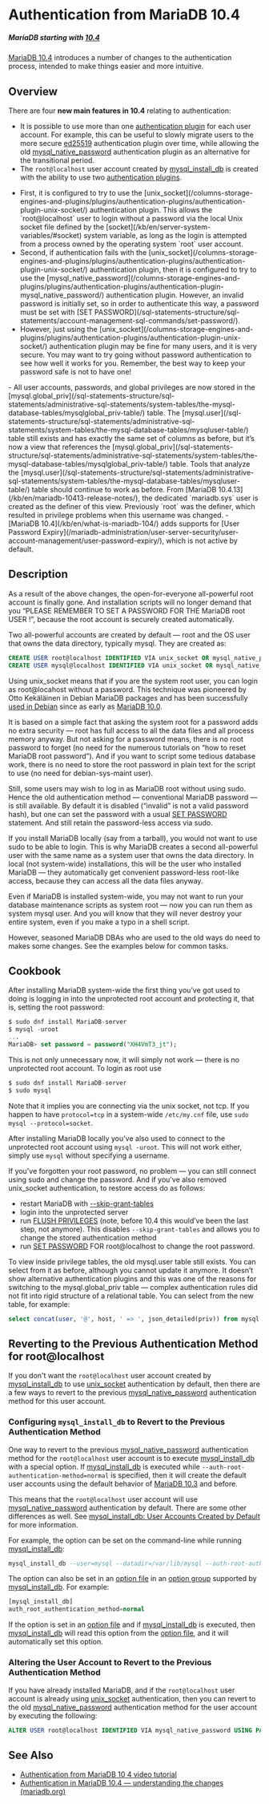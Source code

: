 # Authentication from MariaDB 10.4

##### MariaDB starting with [10.4](/kb/en/what-is-mariadb-104/)

[MariaDB 10.4](/kb/en/what-is-mariadb-104/) introduces a number of changes to the authentication process, intended to make things easier and more intuitive.

## Overview

There are four <strong>new main features in 10.4</strong> relating to authentication:

- It is possible to use more than one [authentication plugin](/columns-storage-engines-and-plugins/plugins/authentication-plugins/) for each user account. For example, this can be useful to slowly migrate users to the more secure [ed25519](/columns-storage-engines-and-plugins/plugins/authentication-plugins/authentication-plugin-ed25519/) authentication plugin over time, while allowing the old [mysql_native_password](/columns-storage-engines-and-plugins/plugins/authentication-plugins/authentication-plugin-mysql_native_password/) authentication plugin as an alternative for the transitional period.
- The `root@localhost` user account created by [mysql_install_db](/clients-utilities/mysql_install_db/) is created with the ability to use two [authentication plugins](/columns-storage-engines-and-plugins/plugins/authentication-plugins/).
<ul start="1"><li>First, it is configured to try to use the [unix_socket](/columns-storage-engines-and-plugins/plugins/authentication-plugins/authentication-plugin-unix-socket/) authentication plugin. This allows the `root@localhost` user to login without a password via the local Unix socket file defined by the [socket](/kb/en/server-system-variables/#socket) system variable, as long as the login is attempted from a process owned by the operating system `root` user account.
</li><li>Second, if authentication fails with the [unix_socket](/columns-storage-engines-and-plugins/plugins/authentication-plugins/authentication-plugin-unix-socket/) authentication plugin, then it is configured to try to use the [mysql_native_password](/columns-storage-engines-and-plugins/plugins/authentication-plugins/authentication-plugin-mysql_native_password/) authentication plugin. However, an invalid password is initially set, so in order to authenticate this way, a password must be set with [SET PASSWORD](/sql-statements-structure/sql-statements/account-management-sql-commands/set-password/).
</li><li>However, just using the [unix_socket](/columns-storage-engines-and-plugins/plugins/authentication-plugins/authentication-plugin-unix-socket/) authentication plugin may be fine for many users, and it is very secure. You may want to try going without password authentication to see how well it works for you. Remember, the best way to keep your password safe is not to have one!
</li></ul>
- All user accounts, passwords, and global privileges are now stored in the [mysql.global_priv](/sql-statements-structure/sql-statements/administrative-sql-statements/system-tables/the-mysql-database-tables/mysqlglobal_priv-table/) table. The [mysql.user](/sql-statements-structure/sql-statements/administrative-sql-statements/system-tables/the-mysql-database-tables/mysqluser-table/) table still exists and has exactly the same set of columns as before, but it’s now a view that references the [mysql.global_priv](/sql-statements-structure/sql-statements/administrative-sql-statements/system-tables/the-mysql-database-tables/mysqlglobal_priv-table/) table. Tools that analyze the [mysql.user](/sql-statements-structure/sql-statements/administrative-sql-statements/system-tables/the-mysql-database-tables/mysqluser-table/) table should continue to work as before. From [MariaDB 10.4.13](/kb/en/mariadb-10413-release-notes/), the dedicated `mariadb.sys` user is created as the definer of this view. Previously `root` was the definer, which resulted in privilege problems when this username was changed.
- [MariaDB 10.4](/kb/en/what-is-mariadb-104/) adds supports for [User Password Expiry](/mariadb-administration/user-server-security/user-account-management/user-password-expiry/), which is not active by default.

## Description

As a result of the above changes, the open-for-everyone all-powerful root account is finally gone. And installation scripts will no longer demand that you “PLEASE REMEMBER TO SET A PASSWORD FOR THE MariaDB root USER !”, because the root account is securely created automatically.

Two all-powerful accounts are created by default — root and the OS user that owns the data directory, typically mysql. They are created as:

```sql
CREATE USER root@localhost IDENTIFIED VIA unix_socket OR mysql_native_password USING 'invalid'
CREATE USER mysql@localhost IDENTIFIED VIA unix_socket OR mysql_native_password USING 'invalid'
```

Using unix_socket means that if you are the system root user, you can login as root@locahost without a password. This technique was pioneered by Otto Kekäläinen in Debian MariaDB packages and has been successfully [used in Debian](/mariadb-administration/getting-installing-and-upgrading-mariadb/troubleshooting-installation-issues/installation-issues-on-debian-and-ubuntu/differences-in-mariadb-in-debian-and-ubuntu/) since as early as [MariaDB 10.0](/kb/en/what-is-mariadb-100/).

It is based on a simple fact that asking the system root for a password adds no extra security — root has full access to all the data files and all process memory anyway. But not asking for a password means, there is no root password to forget (no need for the numerous tutorials on “how to reset MariaDB root password”). And if you want to script some tedious database work, there is no need to store the root password in plain text for the script to use (no need for debian-sys-maint user).

Still, some users may wish to log in as MariaDB root without using sudo. Hence the old authentication method — conventional MariaDB password — is still available. By default it is disabled (“invalid” is not a valid password hash), but one can set the password with a usual [SET PASSWORD](/sql-statements-structure/sql-statements/account-management-sql-commands/set-password/) statement. And still retain the password-less access via sudo.

If you install MariaDB locally (say from a tarball), you would not want to use sudo to be able to login. This is why MariaDB creates a second all-powerful user with the same name as a system user that owns the data directory. In local (not system-wide) installations, this will be the user who installed MariaDB — they automatically get convenient password-less root-like access, because they can access all the data files anyway.

Even if MariaDB is installed system-wide, you may not want to run your database maintenance scripts as system root — now you can run them as system mysql user. And you will know that they will never destroy your entire system, even if you make a typo in a shell script.

However, seasoned MariaDB DBAs who are used to the old ways do need to makes some changes. See the examples below for common tasks.

## Cookbook

After installing MariaDB system-wide the first thing you’ve got used to doing is logging in into the unprotected root account and protecting it, that is, setting the root password:

```sql
$ sudo dnf install MariaDB-server
$ mysql -uroot
...
MariaDB> set password = password("XH4VmT3_jt");
```

This is not only unnecessary now, it will simply not work — there is no unprotected root account. To login as root use

```sql
$ sudo dnf install MariaDB-server
$ sudo mysql
```

Note that it implies you are connecting via the unix socket, not tcp. If you happen to have `protocol=tcp` in a system-wide `/etc/my.cnf` file, use `sudo mysql --protocol=socket`.

After installing MariaDB locally you’ve also used to connect to the unprotected root account using `mysql -uroot`. This will not work either, simply use `mysql` without specifying a username.

If you've forgotten your root password, no problem — you can still connect using sudo and change the password. And if you've also removed unix_socket authentication, to restore access do as follows:

- restart MariaDB with [--skip-grant-tables](/kb/en/mysqld-options/#-skip-grant-tables)
- login into the unprotected server
- run [FLUSH PRIVILEGES](/sql-statements-structure/sql-statements/administrative-sql-statements/flush-commands/flush/) (note, before 10.4 this would’ve been the last step, not anymore). This disables `--skip-grant-tables` and allows you to change the stored authentication method
- run [SET PASSWORD](/sql-statements-structure/sql-statements/account-management-sql-commands/set-password/) FOR root@localhost to change the root password.

To view inside privilege tables, the old mysql.user table still exists. You can select from it as before, although you cannot update it anymore. It doesn’t show alternative authentication plugins and this was one of the reasons for switching to the mysql.global_priv table — complex authentication rules did not fit into rigid structure of a relational table. You can select from the new table, for example:

```sql
select concat(user, '@', host, ' => ', json_detailed(priv)) from mysql.global_priv;
```

## Reverting to the Previous Authentication Method for root@localhost

If you don't want the `root@localhost` user account created by [mysql_install_db](/clients-utilities/mysql_install_db/) to use [unix_socket](/columns-storage-engines-and-plugins/plugins/authentication-plugins/authentication-plugin-unix-socket/) authentication by default, then there are a few ways to revert to the previous [mysql_native_password](/columns-storage-engines-and-plugins/plugins/authentication-plugins/authentication-plugin-mysql_native_password/) authentication method for this user account.

### Configuring `mysql_install_db` to Revert to the Previous Authentication Method

One way to revert to the previous [mysql_native_password](/columns-storage-engines-and-plugins/plugins/authentication-plugins/authentication-plugin-mysql_native_password/) authentication method for the `root@localhost` user account is to execute [mysql_install_db](/clients-utilities/mysql_install_db/) with a special option. If [mysql_install_db](/clients-utilities/mysql_install_db/) is executed while `--auth-root-authentication-method=normal` is specified, then it will create the default user accounts using the default behavior of [MariaDB 10.3](/kb/en/what-is-mariadb-103/) and before.

This means that the `root@localhost` user account will use [mysql_native_password](/columns-storage-engines-and-plugins/plugins/authentication-plugins/authentication-plugin-mysql_native_password/) authentication by default. There are some other differences as well. See [mysql_install_db: User Accounts Created by Default](/kb/en/mysql_install_db/#user-accounts-created-by-default) for more information.

For example, the option can be set on the command-line while running [mysql_install_db](/clients-utilities/mysql_install_db/):

```sql
mysql_install_db --user=mysql --datadir=/var/lib/mysql --auth-root-authentication-method=normal
```

The option can also be set in an [option file](/mariadb-administration/getting-installing-and-upgrading-mariadb/configuring-mariadb-with-option-files/) in an [option group](/kb/en/configuring-mariadb-with-option-files/#option-groups) supported by [mysql_install_db](/clients-utilities/mysql_install_db/). For example:

```sql
[mysql_install_db]
auth_root_authentication_method=normal
```

If the option is set in an [option file](/mariadb-administration/getting-installing-and-upgrading-mariadb/configuring-mariadb-with-option-files/) and if [mysql_install_db](/clients-utilities/mysql_install_db/) is executed, then [mysql_install_db](/clients-utilities/mysql_install_db/) will read this option from the [option file](/mariadb-administration/getting-installing-and-upgrading-mariadb/configuring-mariadb-with-option-files/), and it will automatically set this option.

### Altering the User Account to Revert to the Previous Authentication Method

If you have already installed MariaDB, and if the `root@localhost` user account is already using [unix_socket](/columns-storage-engines-and-plugins/plugins/authentication-plugins/authentication-plugin-unix-socket/) authentication, then you can revert to the old [mysql_native_password](/columns-storage-engines-and-plugins/plugins/authentication-plugins/authentication-plugin-mysql_native_password/) authentication method for the user account by executing the following:

```sql
ALTER USER root@localhost IDENTIFIED VIA mysql_native_password USING PASSWORD("verysecret")
```

## See Also

- [Authentication from MariaDB 10 4 video tutorial](https://www.youtube.com/watch?v=aWFG4uLbimM)
- [Authentication in MariaDB 10.4 — understanding the changes (mariadb.org)](https://mariadb.org/authentication-in-mariadb-10-4/)